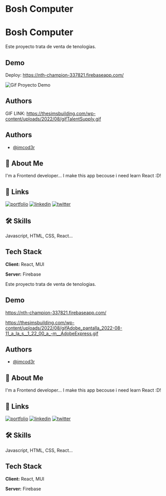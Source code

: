 

# Bosh Computer

# Bosh Computer

Este proyecto trata de venta de tenologias. 


## Demo


Deploy: https://nth-champion-337821.firebaseapp.com/

![Gif Proyecto Demo](https://thesimsbuilding.com/wp-content/uploads/2022/08/gifTalent.gif)
## Authors

GIF LINK: https://thesimsbuilding.com/wp-content/uploads/2022/08/gifTalentSupply.gif
## Authors

- [@imcod3r](https://www.github.com/imcod3r)


## 🚀 About Me
I'm a Frontend developer...
I make this app becouse i need learn React :D!

## 🔗 Links
[![portfolio](https://img.shields.io/badge/my_portfolio-000?style=for-the-badge&logo=ko-fi&logoColor=white)](https://jhonyrobles.com/)
[![linkedin](https://img.shields.io/badge/linkedin-0A66C2?style=for-the-badge&logo=linkedin&logoColor=white)](https://www.linkedin.com/in/jhonyrobles)
[![twitter](https://img.shields.io/badge/twitter-1DA1F2?style=for-the-badge&logo=twitter&logoColor=white)](https://twitter.com/icod3r)


## 🛠 Skills
Javascript, HTML, CSS, React...


## Tech Stack

**Client:** React, MUI

**Server:** Firebase

Este proyecto trata de venta de tenologias. 


## Demo

https://nth-champion-337821.firebaseapp.com/

https://thesimsbuilding.com/wp-content/uploads/2022/08/gifAdobe_pantalla_2022-08-11_a_la_s__1_22_00_a_-m__AdobeExpress.gif


## Authors

- [@imcod3r](https://www.github.com/imcod3r)


## 🚀 About Me
I'm a Frontend developer...
I make this app becouse i need learn React :D!

## 🔗 Links
[![portfolio](https://img.shields.io/badge/my_portfolio-000?style=for-the-badge&logo=ko-fi&logoColor=white)](https://jhonyrobles.com/)
[![linkedin](https://img.shields.io/badge/linkedin-0A66C2?style=for-the-badge&logo=linkedin&logoColor=white)](https://www.linkedin.com/in/jhonyrobles)
[![twitter](https://img.shields.io/badge/twitter-1DA1F2?style=for-the-badge&logo=twitter&logoColor=white)](https://twitter.com/icod3r)


## 🛠 Skills
Javascript, HTML, CSS, React...


## Tech Stack

**Client:** React, MUI

**Server:** Firebase

